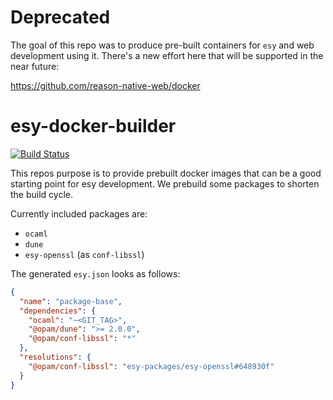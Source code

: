 # Deprecated

The goal of this repo was to produce pre-built containers for `esy` and web development using it.
There's a new effort here that will be supported in the near future:

https://github.com/reason-native-web/docker

# esy-docker-builder

[![Build Status](https://dev.azure.com/strid/esy-docker-builder/_apis/build/status/ulrikstrid.esy-docker-builder?branchName=master)](https://dev.azure.com/strid/esy-docker-builder/_build/latest?definitionId=40&branchName=master)

This repos purpose is to provide prebuilt docker images that can be a good starting point for esy development.
We prebuild some packages to shorten the build cycle.

Currently included packages are:

- `ocaml`
- `dune`
- `esy-openssl` (as `conf-libssl`)

The generated `esy.json` looks as follows:

```json
{
  "name": "package-base",
  "dependencies": {
    "ocaml": "~<GIT_TAG>",
    "@opam/dune": ">= 2.0.0",
    "@opam/conf-libssl": "*"
  },
  "resolutions": {
    "@opam/conf-libssl": "esy-packages/esy-openssl#648930f"
  }
}
```
